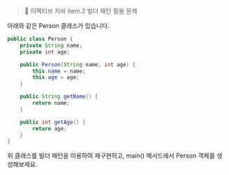 > 📌 이펙티브 자바 item.2 빌더 패턴 활용 문제

아래와 같은 Person 클래스가 있습니다.

```java
public class Person {
    private String name;
    private int age;

    public Person(String name, int age) {
        this.name = name;
        this.age = age;
    }

    public String getName() {
        return name;
    }

    public int getAge() {
        return age;
    }
}
```

위 클래스를 빌더 패턴을 이용하여 재구현하고, main() 메서드에서 Person 객체를 생성해보세요.
